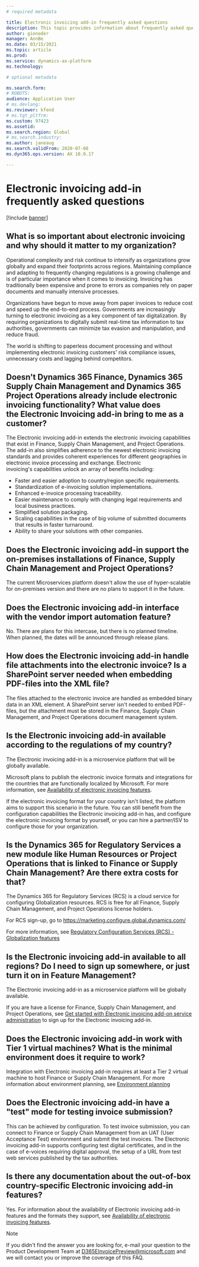 ```yaml
---
# required metadata

title: Electronic invoicing add-in frequently asked questions
description: This topic provides information about frequently asked questions regarding the Electronic invoicing add-in.
author: gionoder
manager: AnnBe
ms.date: 03/15/2021
ms.topic: article
ms.prod: 
ms.service: dynamics-ax-platform
ms.technology: 

# optional metadata

ms.search.form: 
# ROBOTS: 
audience: Application User
# ms.devlang: 
ms.reviewer: kfend
# ms.tgt_pltfrm: 
ms.custom: 97423
ms.assetid: 
ms.search.region: Global
# ms.search.industry: 
ms.author: janeaug
ms.search.validFrom: 2020-07-08
ms.dyn365.ops.version: AX 10.0.17

---
```


# Electronic invoicing add-in frequently asked questions

[!include [banner](../includes/banner.md)]

## What is so important about electronic invoicing and why should it matter to my organization?

Operational complexity and risk continue to intensify as organizations grow globally and expand their footprints across regions. Maintaining compliance and adapting to frequently changing regulations is a growing challenge and is of particular importance when it comes to invoicing. Invoicing has traditionally been expensive and prone to errors as companies rely on paper documents and manually intensive processes.  

Organizations have begun to move away from paper invoices to reduce cost and speed up the end-to-end process. Governments are increasingly turning to electronic invoicing as a key component of tax digitalization. By requiring organizations to digitally submit real-time tax information to tax authorities, governments can minimize tax evasion and manipulation, and reduce fraud. 

The world is shifting to paperless document processing and without implementing electronic invoicing customers' risk compliance issues, unnecessary costs and lagging behind competitors. 

## Doesn't Dynamics 365 Finance, Dynamics 365 Supply Chain Management and Dynamics 365 Project Operations already include electronic invoicing functionality? What value does the Electronic Invoicing add-in bring to me as a customer? 

The Electronic invoicing add-in extends the electronic invoicing capabilities that exist in Finance, Supply Chain Management, and Project Operations. The add-in also simplifies adherence to the newest electronic invoicing standards and provides coherent experiences for different geographies in electronic invoice processing and exchange. Electronic invoicing's capabilities unlock an array of benefits including: 

   - Faster and easier adoption to country/region specific requirements.
   - Standardization of e-invoicing solution implementations. 
   - Enhanced e-invoice processing traceability.  
   - Easier maintenance to comply with changing legal requirements and local business practices. 
   - Simplified solution packaging.
   - Scaling capabilities in the case of big volume of submitted documents that results in faster turnaround.
   - Ability to share your solutions with other companies.

## Does the Electronic invoicing add-in support the on-premises installations of Finance, Supply Chain Management and Project Operations? 

The current Microservices platform doesn't allow the use of hyper-scalable for on-premises version and there are no plans to support it in the future.

## Does the Electronic invoicing add-in interface with the vendor import automation feature?

No. There are plans for this intercase, but there is no planned timeline. When planned, the dates will be announced through release plans.

## How does the Electronic invoicing add-in handle file attachments into the electronic invoice? Is a SharePoint server needed when embedding PDF-files into the XML file?

The files attached to the electronic invoice are handled as embedded binary data in an XML element. A SharePoint server isn't needed to embed PDF-files, but the attachment must be stored in the Finance, Supply Chain Management, and Project Operations document management system.

## Is the Electronic invoicing add-in available according to the regulations of my country?

The Electronic invoicing add-in is a microservice platform that will be globally available.

Microsoft plans to publish the electronic invoice formats and integrations for the countries that are functionally localized by Microsoft. For more information, see [Availability of electronic invoicing features](e-invoicing-configuration-rcs.md#availability-of-electronic-invoicing-features).

If the electronic invoicing format for your country isn't listed, the platform aims to support this scenario in the future. You can still benefit from the configuration capabilities the Electronic invoicing add-in has, and configure the electronic invoicing format by yourself, or you can hire a partner/ISV to configure those for your organization.

## Is the Dynamics 365 for Regulatory Services a new module like Human Resources or Project Operations that is linked to Finance or Supply Chain Management? Are there extra costs for that?

The Dynamics 365 for Regulatory Services (RCS) is a cloud service for configuring Globalization resources. RCS is free for all Finance, Supply Chain Management, and Project Operations license holders.

For RCS sign-up, go to <https://marketing.configure.global.dynamics.com/>

For more information, see [Regulatory Configuration Services (RCS) - Globalization features](rcs-globalization-feature.md)

## Is the Electronic invoicing add-in available to all regions? Do I need to sign up somewhere, or just turn it on in Feature Management?

The Electronic invoicing add-in as a microservice platform will be globally available.

If you are have a license for Finance, Supply Chain Management, and Project Operations, see [Get started with Electronic invoicing add-on service administration](e-invoicing-get-started-service-administration.md) to sign up for the Electronic invoicing add-in.

## Does the Electronic invoicing add-in work with Tier 1 virtual machines? What is the minimal environment does it require to work?

Integration with Electronic invoicing add-in requires at least a Tier 2 virtual machine to host Finance or Supply Chain Management. For more information about environment planning, see [Environment planning](../../fin-ops-core/fin-ops/imp-lifecycle/environment-planning.md)

## Does the Electronic invoicing add-in have a "test" mode for testing invoice submission?

This can be achieved by configuration. To test invoice submission, you can connect to Finance or Supply Chain Management from an UAT (User Acceptance Test) environment and submit the test invoices. The Electronic invoicing add-in supports configuring test digital certificates, and in the case of e-voices requiring digital approval, the setup of a URL from test web services published by the tax authorities.

## Is there any documentation about the out-of-box country-specific Electronic invoicing add-in features?

Yes. For information about the availability of Electronic invoicing add-in features and the formats they support, see [Availability of electronic invoicing features](e-invoicing-configuration-rcs#availability-of-electronic-invoicing-features.md).

> [!NOTE] 
> If you didn't find the answer you are looking for, e-mail your question to the Product Development Team at <D365EInvoicePreview@microsoft.com> and we will contact you or improve the coverage of this FAQ.
